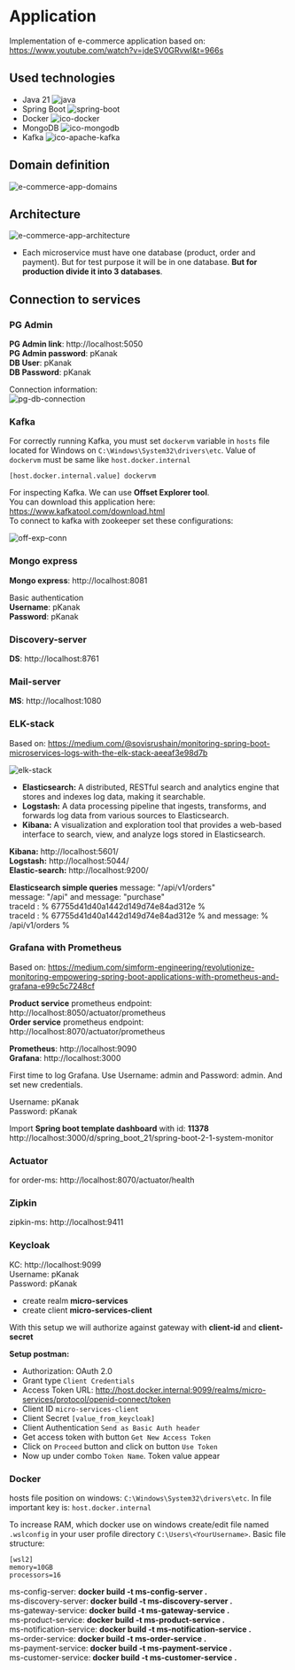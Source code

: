 # Application

Implementation of e-commerce application based on: https://www.youtube.com/watch?v=jdeSV0GRvwI&t=966s

## Used technologies
- Java 21 ![java](resources/icons/ico-java.png)
- Spring Boot ![spring-boot](resources/icons/ico-spring-boot.png)
- Docker ![ico-docker](resources/icons/ico-docker.png)
- MongoDB ![ico-mongodb](resources/icons/ico-mongodb.png)
- Kafka ![ico-apache-kafka](resources/icons/ico-apache-kafka.png) 

## Domain definition
![e-commerce-app-domains](resources/e-commerce-app-domains.png)

## Architecture
![e-commerce-app-architecture](resources/e-commerce-app-architecture.png)

- Each microservice must have one database
  (product, order and payment). But for test purpose it will be in one database.
  **But for production divide it into 3 databases**.

## Connection to services

### PG Admin
**PG Admin link**: http://localhost:5050 \
**PG Admin password**: pKanak \
**DB User**: pKanak \
**DB Password**: pKanak

Connection information: \
![pg-db-connection](resources/images/db-conn.png)

### Kafka
For correctly running Kafka, you must set `dockervm` variable
in `hosts` file located for Windows on `C:\Windows\System32\drivers\etc`.
Value of `dockervm` must be same like `host.docker.internal`

```
[host.docker.internal.value] dockervm
```

For inspecting Kafka. We can use **Offset Explorer tool**. \
You can download this application here: https://www.kafkatool.com/download.html \
To connect to kafka with zookeeper set these configurations:

![off-exp-conn](resources/images/off-exp-conn.png)

### Mongo express

**Mongo express**: http://localhost:8081

Basic authentication \
**Username**: pKanak \
**Password**: pKanak

### Discovery-server

**DS**: http://localhost:8761

### Mail-server

**MS**: http://localhost:1080

### ELK-stack
Based on: https://medium.com/@sovisrushain/monitoring-spring-boot-microservices-logs-with-the-elk-stack-aeeaf3e98d7b

![elk-stack](resources/images/elk-stack.png)

 - **Elasticsearch:** A distributed, RESTful search and analytics engine 
that stores and indexes log data, making it searchable.
 - **Logstash:** A data processing pipeline that ingests, transforms, and forwards 
log data from various sources to Elasticsearch.
 - **Kibana:** A visualization and exploration tool that provides a web-based interface to search, 
view, and analyze logs stored in Elasticsearch.

**Kibana:** http://localhost:5601/ \
**Logstash:** http://localhost:5044/ \
**Elastic-search:** http://localhost:9200/

**Elasticsearch simple queries**
message: "/api/v1/orders" \
message: "/api" and message: "purchase" \
traceId : % 67755d41d40a1442d149d74e84ad312e % \
traceId : % 67755d41d40a1442d149d74e84ad312e % and message: % /api/v1/orders %


### Grafana with Prometheus
Based on: https://medium.com/simform-engineering/revolutionize-monitoring-empowering-spring-boot-applications-with-prometheus-and-grafana-e99c5c7248cf

**Product service** prometheus endpoint: http://localhost:8050/actuator/prometheus \
**Order service** prometheus endpoint: http://localhost:8070/actuator/prometheus

**Prometheus**: http://localhost:9090 \
**Grafana**: http://localhost:3000

First time to log Grafana. Use Username: admin and Password: admin. And set new credentials.

Username: pKanak \
Password: pKanak

Import **Spring boot template dashboard** with id: **11378**
http://localhost:3000/d/spring_boot_21/spring-boot-2-1-system-monitor

### Actuator
for order-ms: http://localhost:8070/actuator/health

### Zipkin
zipkin-ms: http://localhost:9411

### Keycloak
KC: http://localhost:9099 \
Username: pKanak \
Password: pKanak

- create realm **micro-services**
- create client **micro-services-client**

With this setup we will authorize against gateway with **client-id** and **client-secret**

**Setup postman:**
- Authorization: OAuth 2.0
- Grant type `Client Credentials`
- Access Token URL: http://host.docker.internal:9099/realms/micro-services/protocol/openid-connect/token
- Client ID `micro-services-client`
- Client Secret `[value_from_keycloak]`
- Client Authentication `Send as Basic Auth header`
- Get access token with button `Get New Access Token`
- Click on `Proceed` button and click on button `Use Token`
- Now up under combo `Token Name`. Token value appear

### Docker

hosts file position on windows: `C:\Windows\System32\drivers\etc`.
In file important key is: `host.docker.internal`

To increase RAM, which docker use on windows create/edit file
named `.wslconfig` in your user profile directory `C:\Users\<YourUsername>`. Basic
file structure:
```
[wsl2]
memory=10GB
processors=16
```

ms-config-server: **docker build -t ms-config-server .** \
ms-discovery-server: **docker build -t ms-discovery-server .** \
ms-gateway-service: **docker build -t ms-gateway-service .** \
ms-product-service: **docker build -t ms-product-service .** \
ms-notification-service: **docker build -t ms-notification-service .** \
ms-order-service: **docker build -t ms-order-service .** \
ms-payment-service: **docker build -t ms-payment-service .** \
ms-customer-service: **docker build -t ms-customer-service .**